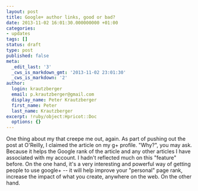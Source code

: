```yaml
---
layout: post
title: Google+ author links, good or bad?
date: 2013-11-02 16:01:30.000000000 +01:00
categories:
- updates
tags: []
status: draft
type: post
published: false
meta:
  _edit_last: '3'
  _cws_is_markdown_gmt: '2013-11-02 23:01:30'
  _cws_is_markdown: '2'
author:
  login: krautzberger
  email: p.krautzberger@gmail.com
  display_name: Peter Krautzberger
  first_name: Peter
  last_name: Krautzberger
excerpt: !ruby/object:Hpricot::Doc
  options: {}
---
```


One thing about my that creepe me out, again. As part of pushing out the post at O'Reilly, I claimed the article on my g+ profile. "Why?", you may ask. Because it helps the Google rank of the article and any other articles I have associated with my account. I hadn't reflected much on this "feature" before. On the one hand, it's a very interesting and powerful way of getting people to use google+ -- it will help improve your "personal" page rank, increase the impact of what you create, anywhere on the web. On the other hand.